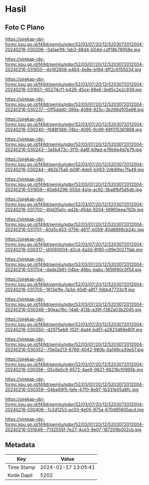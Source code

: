 # Hasil

## Foto C Plano

https://sirekap-obj-formc.kpu.go.id/f49d/pemilu/pdpr/52/03/07/20/12/5203072012004-20240216-030206--0a1ae1f4-1ab3-48d4-b04d-cdf18b78958e.jpg

https://sirekap-obj-formc.kpu.go.id/f49d/pemilu/pdpr/52/03/07/20/12/5203072012004-20240216-031650--4e162608-e464-4e8e-bf84-8ff2c6155034.jpg

https://sirekap-obj-formc.kpu.go.id/f49d/pemilu/pdpr/52/03/07/20/12/5203072012004-20240216-031651--65274cf1-b426-45ce-88e6-3e85c2e2c939.jpg

https://sirekap-obj-formc.kpu.go.id/f49d/pemilu/pdpr/52/03/07/20/12/5203072012004-20240216-030237--01f5ddd0-399a-4069-925c-3b266d105e96.jpg

https://sirekap-obj-formc.kpu.go.id/f49d/pemilu/pdpr/52/03/07/20/12/5203072012004-20240216-030240--f688f366-74bc-4095-9c99-68f015361868.jpg

https://sirekap-obj-formc.kpu.go.id/f49d/pemilu/pdpr/52/03/07/20/12/5203072012004-20240216-030243--3a5b473c-3f15-4a6f-b9ad-e76b6e4d7e79.jpg

https://sirekap-obj-formc.kpu.go.id/f49d/pemilu/pdpr/52/03/07/20/12/5203072012004-20240216-030244--482b75a5-b08f-4de5-b063-2db89ec7fa49.jpg

https://sirekap-obj-formc.kpu.go.id/f49d/pemilu/pdpr/52/03/07/20/12/5203072012004-20240216-031659--40a64296-555d-4a1e-ac92-3ba9fbf5d5db.jpg

https://sirekap-obj-formc.kpu.go.id/f49d/pemilu/pdpr/52/03/07/20/12/5203072012004-20240216-031700--40d35a1c-ed2b-45dd-8204-14960eea792b.jpg

https://sirekap-obj-formc.kpu.go.id/f49d/pemilu/pdpr/52/03/07/20/12/5203072012004-20240216-031701--40d5c453-0756-4617-b059-40d8899cb24c.jpg

https://sirekap-obj-formc.kpu.go.id/f49d/pemilu/pdpr/52/03/07/20/12/5203072012004-20240216-030317--d0560004-d2cd-4a2d-8f80-c99e30271fab.jpg

https://sirekap-obj-formc.kpu.go.id/f49d/pemilu/pdpr/52/03/07/20/12/5203072012004-20240216-031704--dade2b61-04be-46bc-babc-1656f80c0f54.jpg

https://sirekap-obj-formc.kpu.go.id/f49d/pemilu/pdpr/52/03/07/20/12/5203072012004-20240216-031705--1613e1fe-7a3d-40df-a9f7-fdbb47733c1f.jpg

https://sirekap-obj-formc.kpu.go.id/f49d/pemilu/pdpr/52/03/07/20/12/5203072012004-20240216-030348--90eacf6c-14a6-413b-a39f-f382a03b2045.jpg

https://sirekap-obj-formc.kpu.go.id/f49d/pemilu/pdpr/52/03/07/20/12/5203072012004-20240216-030350--d2975eb8-102f-4ad4-bd51-a2823d68e80f.jpg

https://sirekap-obj-formc.kpu.go.id/f49d/pemilu/pdpr/52/03/07/20/12/5203072012004-20240216-030352--70e0a213-6769-4042-980b-0a149ca30e57.jpg

https://sirekap-obj-formc.kpu.go.id/f49d/pemilu/pdpr/52/03/07/20/12/5203072012004-20240216-030356--05c8a5c9-6572-4ae9-9821-98216cf0965b.jpg

https://sirekap-obj-formc.kpu.go.id/f49d/pemilu/pdpr/52/03/07/20/12/5203072012004-20240216-030359--04be69f5-fafe-47f0-8e97-1b331e05a8fc.jpg

https://sirekap-obj-formc.kpu.go.id/f49d/pemilu/pdpr/52/03/07/20/12/5203072012004-20240216-030406--1c2d1253-ac03-4e05-975a-670d95605acd.jpg

https://sirekap-obj-formc.kpu.go.id/f49d/pemilu/pdpr/52/03/07/20/12/5203072012004-20240216-031649--7132555f-7e27-4ce3-9e07-187209b002cb.jpg


## Metadata

| Key        | Value               |
| ---------- | ------------------- |
| Time Stamp | 2024-02-17 13:05:41 |
| Kode Dapil | 5202                |



